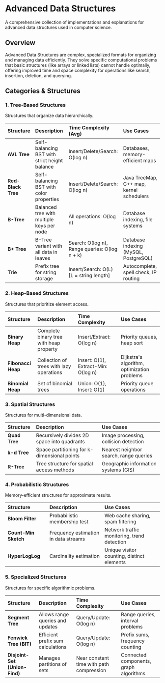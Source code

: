 

# Advanced Data Structures

A comprehensive collection of implementations and explanations for advanced data structures used in computer science.

## Overview

Advanced Data Structures are complex, specialized formats for organizing and managing data efficiently. They solve specific computational problems that basic structures (like arrays or linked lists) cannot handle optimally, offering improved time and space complexity for operations like search, insertion, deletion, and querying.

## Categories & Structures

### 1. Tree-Based Structures
Structures that organize data hierarchically.

| Structure | Description | Time Complexity (Avg) | Use Cases |
|:----------|:------------|:----------------------|:----------|
| **AVL Tree** | Self-balancing BST with strict height balance | Insert/Delete/Search: O(log n) | Databases, memory-efficient maps |
| **Red-Black Tree** | Self-balancing BST with color properties | Insert/Delete/Search: O(log n) | Java TreeMap, C++ map, kernel schedulers |
| **B-Tree** | Balanced tree with multiple keys per node | All operations: O(log n) | Database indexing, file systems |
| **B+ Tree** | B-Tree variant with all data in leaves | Search: O(log n), Range queries: O(log n + k) | Database indexing (MySQL, PostgreSQL) |
| **Trie** | Prefix tree for string storage | Insert/Search: O(L) [L = string length] | Autocomplete, spell check, IP routing |

### 2. Heap-Based Structures
Structures that prioritize element access.

| Structure | Description | Time Complexity | Use Cases |
|:----------|:------------|:----------------|:----------|
| **Binary Heap** | Complete binary tree with heap property | Insert/Extract: O(log n) | Priority queues, heap sort |
| **Fibonacci Heap** | Collection of trees with lazy operations | Insert: O(1), Extract-Min: O(log n) | Dijkstra's algorithm, optimization problems |
| **Binomial Heap** | Set of binomial trees | Union: O(1), Insert: O(1) | Priority queue operations |

### 3. Spatial Structures
Structures for multi-dimensional data.

| Structure | Description | Use Cases |
|:----------|:------------|:----------|
| **Quad Tree** | Recursively divides 2D space into quadrants | Image processing, collision detection |
| **k-d Tree** | Space partitioning for k-dimensional points | Nearest neighbor search, range queries |
| **R-Tree** | Tree structure for spatial access methods | Geographic information systems (GIS) |

### 4. Probabilistic Structures
Memory-efficient structures for approximate results.

| Structure | Description | Use Cases |
|:----------|:------------|:----------|
| **Bloom Filter** | Probabilistic membership test | Web cache sharing, spam filtering |
| **Count-Min Sketch** | Frequency estimation in data streams | Network traffic monitoring, trend detection |
| **HyperLogLog** | Cardinality estimation | Unique visitor counting, distinct elements |

### 5. Specialized Structures
Structures for specific algorithmic problems.

| Structure | Description | Time Complexity | Use Cases |
|:----------|:------------|:----------------|:----------|
| **Segment Tree** | Allows range queries and updates | Query/Update: O(log n) | Range queries, interval problems |
| **Fenwick Tree (BIT)** | Efficient prefix sum calculations | Query/Update: O(log n) | Prefix sums, frequency counting |
| **Disjoint-Set (Union-Find)** | Manages partitions of sets | Near constant time with path compression | Connected components, graph algorithms |
